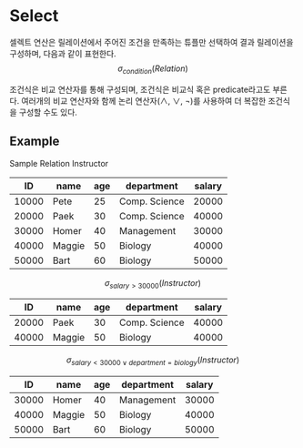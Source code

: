 # Select
셀렉트 연산은 릴레이션에서 주어진 조건을 만족하는 튜플만 선택하여 결과 릴레이션을 구성하며, 다음과 같이 표현한다.
$$ \sigma_{condition}(Relation) $$

조건식은 비교 연산자를 통해 구성되며, 조건식은 비교식 혹은 predicate라고도 부른다. 여러개의 비교 연산자와 함께 논리 연산자($\land$, $\lor$, $\lnot$)를 사용하여 더 복잡한 조건식을 구성할 수도 있다.

## Example
Sample Relation Instructor 

| ID    | name   | age | department    | salary |
| ----- | ------ | --- | ------------- | ------ |
| 10000 | Pete   | 25  | Comp. Science | 20000  |
| 20000 | Paek   | 30  | Comp. Science | 40000  |
| 30000 | Homer  | 40  | Management    | 30000  |
| 40000 | Maggie | 50  | Biology       | 40000  |
| 50000 | Bart   | 60  | Biology       | 50000  |

$$ \sigma_{salary > 30000}(Instructor) $$

| ID    | name   | age | department    | salary |
| ----- | ------ | --- | ------------- | ------ |
| 20000 | Paek   | 30  | Comp. Science | 40000  |
| 40000 | Maggie | 50  | Biology       | 40000  |
$$ \sigma_{salary < 30000 \lor department = biology}(Instructor) $$


| ID    | name   | age | department    | salary |
| ----- | ------ | --- | ------------- | ------ |
| 30000 | Homer  | 40  | Management    | 30000  |
| 40000 | Maggie | 50  | Biology       | 40000  |
| 50000 | Bart   | 60  | Biology       | 50000  |
